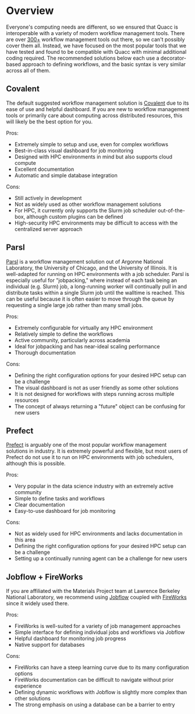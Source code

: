 # Overview

Everyone's computing needs are different, so we ensured that Quacc is interoperable with a variety of modern workflow management tools. There are over [300+](https://workflows.community/systems) workflow management tools out there, so we can't possibly cover them all. Instead, we have focused on the most popular tools that we have tested and found to be compatible with Quacc with minimal additional coding required. The recommended solutions below each use a decorator-based approach to defining workflows, and the basic syntax is very similar across all of them.

## Covalent

The default suggested workflow management solution is [Covalent](https://github.com/AgnostiqHQ/covalent/) due to its ease of use and helpful dashboard. If you are new to workflow management tools or primarily care about computing across distributed resources, this will likely be the best option for you.

Pros:

- Extremely simple to setup and use, even for complex workflows
- Best-in-class visual dashboard for job monitoring
- Designed with HPC environments in mind but also supports cloud compute
- Excellent documentation
- Automatic and simple database integration

Cons:

- Still actively in development
- Not as widely used as other workflow management solutions
- For HPC, it currently only supports the Slurm job scheduler out-of-the-box, although custom plugins can be defined
- High-security HPC environments may be difficult to access with the centralized server approach

## Parsl

[Parsl](https://github.com/Parsl/parsl) is a workflow management solution out of Argonne National Laboratory, the University of Chicago, and the University of Illinois. It is well-adapted for running on HPC environments with a job scheduler. Parsl is especially useful for "jobpacking," where instead of each task being an individual (e.g. Slurm) job, a long-running worker will continually pull in and distribute tasks within a single Slurm job until the walltime is reached. This can be useful because it is often easier to move through the queue by requesting a single large job rather than many small jobs.

Pros:

- Extremely configurable for virtually any HPC environment
- Relatively simple to define the workflows
- Active community, particularly across academia
- Ideal for jobpacking and has near-ideal scaling performance
- Thorough documentation

Cons:

- Defining the right configuration options for your desired HPC setup can be a challenge
- The visual dashboard is not as user friendly as some other solutions
- It is not designed for workflows with steps running across multiple resources
- The concept of always returning a "future" object can be confusing for new users

## Prefect

[Prefect](https://github.com/PrefectHQ/prefect) is arguably one of the most popular workflow management solutions in industry. It is extremely powerful and flexible, but most users of Prefect do not use it to run on HPC environments with job schedulers, although this is possible.

Pros:

- Very popular in the data science industry with an extremely active community
- Simple to define tasks and workflows
- Clear documentation
- Easy-to-use dashboard for job monitoring

Cons:

- Not as widely used for HPC environments and lacks documentation in this area
- Defining the right configuration options for your desired HPC setup can be a challenge
- Setting up a continually running agent can be a challenge for new users

## Jobflow + FireWorks

If you are affiliated with the Materials Project team at Lawrence Berkeley National Laboratory, we recommend using [Jobflow](https://github.com/materialsproject/jobflow) coupled with [FireWorks](https://github.com/materialsproject/fireworks) since it widely used there.

Pros:

- FireWorks is well-suited for a variety of job management approaches
- Simple interface for defining individual jobs and workflows via Jobflow
- Helpful dashboard for monitoring job progress
- Native support for databases

Cons:

- FireWorks can have a steep learning curve due to its many configuration options
- FireWorks documentation can be difficult to navigate without prior experience
- Defining dynamic workflows with Jobflow is slightly more complex than other solutions
- The strong emphasis on using a database can be a barrier to entry
